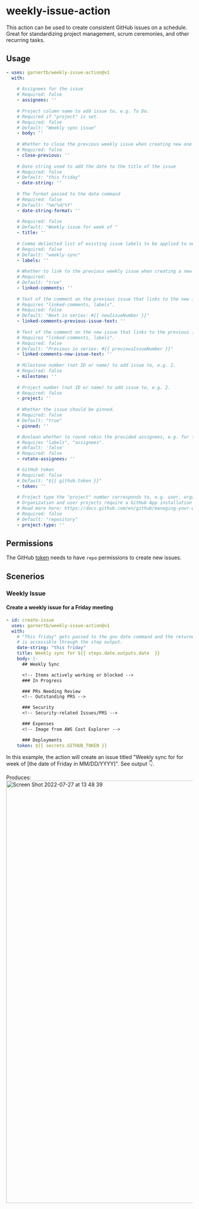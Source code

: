 # weekly-issue-action

This action can be used to create consistent GitHub issues on a schedule. Great for standardizing project management,
scrum ceremonies, and other recurring tasks.

## Usage

```yaml
- uses: garnertb/weekly-issue-action@v1
  with: 
  
    # Assignees for the issue 
    # Required: false
    - assignees: '' 
    
    # Project column name to add issue to, e.g. To Do.
    # Required if "project" is set. 
    # Required: false
    # Default: "Weekly sync issue" 
    - body: ''
    
    # Whether to close the previous weekly issue when creating new one 
    # Required: false
    - close-previous: ''
    
    # Date string used to add the date to the title of the issue 
    # Required: false
    # Default: "this friday" 
    - date-string: ''
    
    # The format passed to the date command 
    # Required: false
    # Default: "%m/%d/%Y" 
    - date-string-format: ''
    
    # Required: false
    # Default: "Weekly issue for week of " 
    - title: ''
    
    # Comma delimited list of existing issue labels to be applied to new issue, e.g. "bug, ci". 
    # Required: false
    # Default: "weekly-sync" 
    - labels: ''
    
    # Whether to link to the previous weekly issue when creating a new one 
    # Required: 
    # Default: "true" 
    - linked-comments: ''
    
    # Text of the comment on the previous issue that links to the new issue.
    # Requires "linked-comments, labels". 
    # Required: false
    # Default: "Next in series: #{{ newIssueNumber }}" 
    - linked-comments-previous-issue-text: ''
    
    # Text of the comment on the new issue that links to the previous issue.
    # Requires "linked-comments, labels". 
    # Required: false
    # Default: "Previous in series: #{{ previousIssueNumber }}" 
    - linked-comments-new-issue-text: ''
    
    # Milestone number (not ID or name) to add issue to, e.g. 2. 
    # Required: false
    - milestone: ''
    
    # Project number (not ID or name) to add issue to, e.g. 2. 
    # Required: false
    - project: ''
    
    # Whether the issue should be pinned. 
    # Required: false
    # Default: "true" 
    - pinned: ''

    # Boolean whether to round robin the provided assignees, e.g. for first responder duties.
    # Requires "labels", "assignees".
    # default: 'false'
    # Required: false
    - rotate-assignees: ''

    # GitHub token 
    # Required: false
    # Default: "${{ github.token }}" 
    - token: ''
    
    # Project type the "project" number corresponds to, e.g. user, organization, or repository project. 
    # Organization and user projects require a GitHub App installation access token, OAuth token, or Personal Access Token.
    # Read more here: https://docs.github.com/en/github/managing-your-work-on-github/about-project-boards. 
    # Required: false
    # Default: "repository" 
    - project-type: ''
```

## Permissions

The GitHub [token][token docs] needs to have `repo` permissions to create new issues.

## Scenerios

### Weekly Issue

#### Create a weekly issue for a Friday meeting

```yaml
- id: create-issue
  uses: garnertb/weekly-issue-action@v1
  with:
    # "This friday" gets passed to the gnu date command and the returned date 
    # is accessible through the step output.
    date-string: "this friday"
    title: Weekly sync for ${{ steps.date.outputs.date  }}
    body: |- 
      ## Weekly Sync

      <!-- Items actively working or blocked -->
      ### In Progress

      ### PRs Needing Review
      <!-- Outstanding PRS -->

      ### Security
      <!-- Security-related Issues/PRS -->

      ### Expenses
      <!-- Image from AWS Cost Explorer -->

      ### Deployments
    token: ${{ secrets.GITHUB_TOKEN }}
```

In this example, the action will create an issue titled "Weekly sync for for week of [the date of Friday in MM/DD/YYYY]".  See output 👇. 

Produces: 
<img width="1137" alt="Screen Shot 2022-07-27 at 13 48 39" src="https://user-images.githubusercontent.com/1141646/181359527-a600598c-603f-4c27-aa2c-2ddd2ebd2057.png">

[token docs]: https://docs.github.com/en/authentication/keeping-your-account-and-data-secure/creating-a-personal-access-token
  